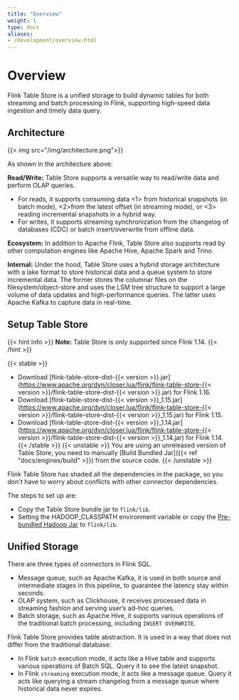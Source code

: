 ```yaml
---
title: "Overview"
weight: 1
type: docs
aliases:
- /development/overview.html
---
```

<!--
Licensed to the Apache Software Foundation (ASF) under one
or more contributor license agreements.  See the NOTICE file
distributed with this work for additional information
regarding copyright ownership.  The ASF licenses this file
to you under the Apache License, Version 2.0 (the
"License"); you may not use this file except in compliance
with the License.  You may obtain a copy of the License at

  http://www.apache.org/licenses/LICENSE-2.0

Unless required by applicable law or agreed to in writing,
software distributed under the License is distributed on an
"AS IS" BASIS, WITHOUT WARRANTIES OR CONDITIONS OF ANY
KIND, either express or implied.  See the License for the
specific language governing permissions and limitations
under the License.
-->

# Overview

Flink Table Store is a unified storage to build dynamic tables for both streaming and
batch processing in Flink, supporting high-speed data ingestion and timely data query.

## Architecture

{{< img src="/img/architecture.png">}}

As shown in the architecture above:

**Read/Write:** Table Store supports a versatile way to read/write data and perform OLAP queries.
- For reads, it supports consuming data <1> from historical snapshots (in batch mode), <2>from the
  latest offset (in streaming mode), or <3> reading incremental snapshots in a hybrid way.
- For writes, it supports streaming synchronization from the changelog of databases (CDC) or batch
  insert/overwrite from offline data.

**Ecosystem:** In addition to Apache Flink, Table Store also supports read by other computation
engines like Apache Hive, Apache Spark and Trino.

**Internal:** Under the hood, Table Store uses a hybrid storage architecture with a lake format to store
historical data and a queue system to store incremental data. The former stores the columnar files on
the filesystem/object-store and uses the LSM tree structure to support a large volume of data updates
and high-performance queries. The latter uses Apache Kafka to capture data in real-time.

## Setup Table Store

{{< hint info >}}
__Note:__ Table Store is only supported since Flink 1.14.
{{< /hint >}}

{{< stable >}}
- Download [flink-table-store-dist-{{< version >}}.jar](https://www.apache.org/dyn/closer.lua/flink/flink-table-store-{{< version >}}/flink-table-store-dist-{{< version >}}.jar) for Flink 1.16.
- Download [flink-table-store-dist-{{< version >}}_1.15.jar](https://www.apache.org/dyn/closer.lua/flink/flink-table-store-{{< version >}}/flink-table-store-dist-{{< version >}}_1.15.jar) for Flink 1.15.
- Download [flink-table-store-dist-{{< version >}}_1.14.jar](https://www.apache.org/dyn/closer.lua/flink/flink-table-store-{{< version >}}/flink-table-store-dist-{{< version >}}_1.14.jar) for Flink 1.14.
{{< /stable >}}
{{< unstable >}}
You are using an unreleased version of Table Store, you need to manually [Build Bundled Jar]({{< ref "docs/engines/build" >}}) from the source code.
{{< /unstable >}}

Flink Table Store has shaded all the dependencies in the package, so you don't have
to worry about conflicts with other connector dependencies.

The steps to set up are:
- Copy the Table Store bundle jar to `flink/lib`.
- Setting the HADOOP_CLASSPATH environment variable or copy the
  [Pre-bundled Hadoop Jar](https://flink.apache.org/downloads.html) to `flink/lib`.

## Unified Storage

There are three types of connectors in Flink SQL.
- Message queue, such as Apache Kafka, it is used in both source and 
  intermediate stages in this pipeline, to guarantee the latency stay
  within seconds.
- OLAP system, such as Clickhouse, it receives processed data in
  streaming fashion and serving user’s ad-hoc queries. 
- Batch storage, such as Apache Hive, it supports various operations
  of the traditional batch processing, including `INSERT OVERWRITE`.

Flink Table Store provides table abstraction. It is used in a way that
does not differ from the traditional database:
- In Flink `batch` execution mode, it acts like a Hive table and
  supports various operations of Batch SQL. Query it to see the
  latest snapshot.
- In Flink `streaming` execution mode, it acts like a message queue.
  Query it acts like querying a stream changelog from a message queue
  where historical data never expires.
